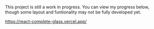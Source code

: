 This project is still a work in progress. You can view my progress below, though some layout and funtionality may not be fully developed yet.

https://react-complete-glass.vercel.app/
